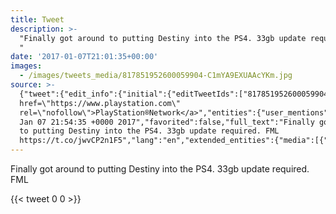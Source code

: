 ```yaml
---
title: Tweet
description: >-
  "Finally got around to putting Destiny into the PS4. 33gb update required. FML
  "
date: '2017-01-07T21:01:35+00:00'
images:
  - /images/tweets_media/817851952600059904-C1mYA9EXUAAcYKm.jpg
source: >-
  {"tweet":{"edit_info":{"initial":{"editTweetIds":["817851952600059904"],"editableUntil":"2017-01-07T22:54:35.111Z","editsRemaining":"5","isEditEligible":true}},"retweeted":false,"source":"<a
  href=\"https://www.playstation.com\"
  rel=\"nofollow\">PlayStation®Network</a>","entities":{"user_mentions":[],"urls":[],"symbols":[],"media":[{"expanded_url":"https://twitter.com/toychicken/status/817851952600059904/photo/1","indices":["78","101"],"url":"https://t.co/jwvCP2n1F5","media_url":"http://pbs.twimg.com/media/C1mYA9EXUAAcYKm.jpg","id_str":"817851949504745472","id":"817851949504745472","media_url_https":"https://pbs.twimg.com/media/C1mYA9EXUAAcYKm.jpg","sizes":{"medium":{"w":"1200","h":"675","resize":"fit"},"thumb":{"w":"150","h":"150","resize":"crop"},"small":{"w":"680","h":"383","resize":"fit"},"large":{"w":"1920","h":"1080","resize":"fit"}},"type":"photo","display_url":"pic.twitter.com/jwvCP2n1F5"}],"hashtags":[]},"display_text_range":["0","101"],"favorite_count":"0","id_str":"817851952600059904","truncated":false,"retweet_count":"0","id":"817851952600059904","possibly_sensitive":false,"created_at":"Sat
  Jan 07 21:54:35 +0000 2017","favorited":false,"full_text":"Finally got around
  to putting Destiny into the PS4. 33gb update required. FML
  https://t.co/jwvCP2n1F5","lang":"en","extended_entities":{"media":[{"expanded_url":"https://twitter.com/toychicken/status/817851952600059904/photo/1","indices":["78","101"],"url":"https://t.co/jwvCP2n1F5","media_url":"http://pbs.twimg.com/media/C1mYA9EXUAAcYKm.jpg","id_str":"817851949504745472","id":"817851949504745472","media_url_https":"https://pbs.twimg.com/media/C1mYA9EXUAAcYKm.jpg","sizes":{"medium":{"w":"1200","h":"675","resize":"fit"},"thumb":{"w":"150","h":"150","resize":"crop"},"small":{"w":"680","h":"383","resize":"fit"},"large":{"w":"1920","h":"1080","resize":"fit"}},"type":"photo","display_url":"pic.twitter.com/jwvCP2n1F5"}]}}}
---
```

Finally got around to putting Destiny into the PS4. 33gb update required. FML 
    
{{< tweet 0 0 >}}
    
